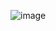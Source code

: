 ![image](https://github.com/nurhossainarman/todolist/assets/92620186/6e71104f-886f-4911-b3f1-9e1593b9c81c)
